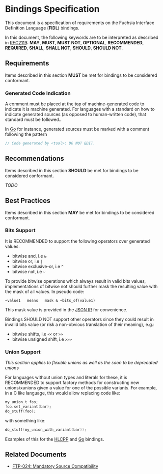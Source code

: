 # Bindings Specification

This document is a specification of requirements on the Fuchsia Interface
Definition Language (**FIDL**) bindings.

In this document, the following keywords are to be interpreted as described in
[RFC2119][RFC2119]: **MAY**, **MUST**, **MUST NOT**, **OPTIONAL**,
**RECOMMENDED**, **REQUIRED**, **SHALL**, **SHALL NOT**, **SHOULD**,
**SHOULD NOT**.

## Requirements

Items described in this section **MUST** be met for bindings to be considered
conformant.

### Generated Code Indication

A comment must be placed at the top of machine-generated code to indicate it is
machine generated.
For languages with a standard on how to indicate generated sources (as opposed
to human-written code), that standard must be followed..

In [Go][go-generated-code-comment] for instance, generated sources must be marked
with a comment following the pattern

```go
// Code generated by <tool>; DO NOT EDIT.
```

## Recommendations

Items described in this section **SHOULD** be met for bindings to be considered
conformant.

_TODO_

## Best Practices

Items described in this section **MAY** be met for bindings to be considered
conformant.

### Bits Support

It is RECOMMENDED to support the following operators over generated values:

* bitwise and, i.e `&`
* bitwise or, i.e `|`
* bitwise exclusive-or, i.e `^`
* bitwise not, i.e `~`

To provide bitwise operations which always result in valid bits values,
implementations of bitwise not should further mask the resulting value with
the mask of all values. In pseudo code:

```
~value1   means   mask & ~bits_of(value1)
```

This mask value is provided in the [JSON IR][jsonir] for convenience.

Bindings SHOULD NOT support other operators since they could result in
invalid bits value (or risk a non-obvious translation of their meaning), e.g.:

* bitwise shifts, i.e `<<` or `>>`
* bitwise unsigned shift, i.e `>>>`

### Union Support

_This section applies to flexible unions as well as the soon to be deprecated
unions_

For languages without union types and literals for these, it is RECOMMENDED to
support factory methods for constructing new unions/xunions given a value for
one of the possible variants. For example, in a C like language, this would
allow replacing code like:

```C
my_union_t foo;
foo.set_variant(bar);
do_stuff(foo);
```

with something like:

```C
do_stuff(my_union_with_variant(bar));
```

Examples of this for the
[HLCPP](https://fuchsia-review.googlesource.com/c/fuchsia/+/309246/) and
[Go](https://fuchsia-review.googlesource.com/c/fuchsia/+/313205/) bindings.

## Related Documents

* [FTP-024: Mandatory Source Compatibility][ftp024]

<!-- xrefs -->
[jsonir]: /docs/development/languages/fidl/reference/json-ir.md
[ftp024]: /docs/development/languages/fidl/reference/ftp/ftp-024.md
[RFC2119]: https://tools.ietf.org/html/rfc2119
[go-generated-code-comment]: https://github.com/golang/go/issues/13560#issuecomment-288457920
